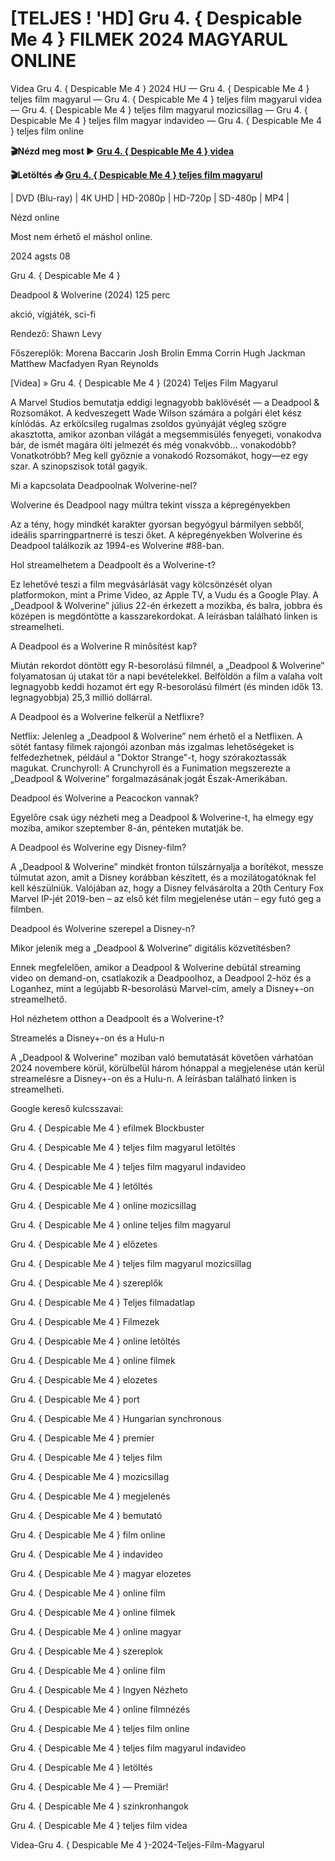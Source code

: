 # [TELJES ! 'HD] Gru 4. { Despicable Me 4 } FILMEK 2024 MAGYARUL ONLINE


Videa Gru 4. { Despicable Me 4 } 2024 HU — Gru 4. { Despicable Me 4 } teljes film magyarul — Gru 4. { Despicable Me 4 } teljes film magyarul videa — Gru 4. { Despicable Me 4 } teljes film magyarul mozicsillag — Gru 4. { Despicable Me 4 } teljes film magyar indavideo — Gru 4. { Despicable Me 4 } teljes film online

**🎬Nézd meg most ► [Gru 4. { Despicable Me 4 } videa](https://is.gd/rKfvVX)**

**🎬Letöltés 📥 [Gru 4. { Despicable Me 4 } teljes film magyarul](https://is.gd/rKfvVX)**


| DVD (Blu-ray) | 4K UHD | HD-2080p | HD-720p | SD-480p | MP4 |

Nézd online

Most nem érhető el máshol online.

2024 agsts 08

Gru 4. { Despicable Me 4 }

Deadpool & Wolverine (2024) 125 perc

akció, vígjáték, sci-fi

Rendező: Shawn Levy

Főszereplők: Morena Baccarin Josh Brolin Emma Corrin Hugh Jackman Matthew Macfadyen Ryan Reynolds

[Videa] » Gru 4. { Despicable Me 4 } (2024) Teljes Film Magyarul

A Marvel Studios bemutatja eddigi legnagyobb baklövését — a Deadpool & Rozsomákot. A kedveszegett Wade Wilson számára a polgári élet kész kínlódás. Az erkölcsileg rugalmas zsoldos gyúnyáját végleg szögre akasztotta, amikor azonban világát a megsemmisülés fenyegeti, vonakodva bár, de ismét magára ölti jelmezét és még vonakvóbb... vonakodóbb? Vonatkotróbb? Meg kell győznie a vonakodó Rozsomákot, hogy—ez egy szar. A szinopszisok totál gagyik.

Mi a kapcsolata Deadpoolnak Wolverine-nel?

Wolverine és Deadpool nagy múltra tekint vissza a képregényekben

Az a tény, hogy mindkét karakter gyorsan begyógyul bármilyen sebből, ideális sparringpartnerré is teszi őket. A képregényekben Wolverine és Deadpool találkozik az 1994-es Wolverine #88-ban.

Hol streamelhetem a Deadpoolt és a Wolverine-t?

Ez lehetővé teszi a film megvásárlását vagy kölcsönzését olyan platformokon, mint a Prime Video, az Apple TV, a Vudu és a Google Play. A „Deadpool & Wolverine” július 22-én érkezett a mozikba, és balra, jobbra és középen is megdöntötte a kasszarekordokat. A leírásban található linken is streamelheti.

A Deadpool és a Wolverine R minősítést kap?

Miután rekordot döntött egy R-besorolású filmnél, a „Deadpool & Wolverine” folyamatosan új utakat tör a napi bevételekkel. Belföldön a film a valaha volt legnagyobb keddi hozamot ért egy R-besorolású filmért (és minden idők 13. legnagyobbja) 25,3 millió dollárral.

A Deadpool és a Wolverine felkerül a Netflixre?

Netflix: Jelenleg a „Deadpool & Wolverine” nem érhető el a Netflixen. A sötét fantasy filmek rajongói azonban más izgalmas lehetőségeket is felfedezhetnek, például a "Doktor Strange"-t, hogy szórakoztassák magukat. Crunchyroll: A Crunchyroll és a Funimation megszerezte a „Deadpool & Wolverine” forgalmazásának jogát Észak-Amerikában.

Deadpool és Wolverine a Peacockon vannak?

Egyelőre csak úgy nézheti meg a Deadpool & Wolverine-t, ha elmegy egy moziba, amikor szeptember 8-án, pénteken mutatják be.

A Deadpool és Wolverine egy Disney-film?

A „Deadpool & Wolverine” mindkét fronton túlszárnyalja a borítékot, messze túlmutat azon, amit a Disney korábban készített, és a mozilátogatóknak fel kell készülniük. Valójában az, hogy a Disney felvásárolta a 20th Century Fox Marvel IP-jét 2019-ben – az első két film megjelenése után – egy futó geg a filmben.

Deadpool és Wolverine szerepel a Disney-n?

Mikor jelenik meg a „Deadpool & Wolverine” digitális közvetítésben?

Ennek megfelelően, amikor a Deadpool & Wolverine debütál streaming video on demand-on, csatlakozik a Deadpoolhoz, a Deadpool 2-höz és a Loganhez, mint a legújabb R-besorolású Marvel-cím, amely a Disney+-on streamelhető.

Hol nézhetem otthon a Deadpoolt és a Wolverine-t?

Streamelés a Disney+-on és a Hulu-n

A „Deadpool & Wolverine” moziban való bemutatását követően várhatóan 2024 novembere körül, körülbelül három hónappal a megjelenése után kerül streamelésre a Disney+-on és a Hulu-n. A leírásban található linken is streamelheti.

Google kereső kulcsszavai:

Gru 4. { Despicable Me 4 } efilmek Blockbuster

Gru 4. { Despicable Me 4 } teljes film magyarul letöltés

Gru 4. { Despicable Me 4 } teljes film magyarul indavideo

Gru 4. { Despicable Me 4 } letöltés

Gru 4. { Despicable Me 4 } online mozicsillag

Gru 4. { Despicable Me 4 } online teljes film magyarul

Gru 4. { Despicable Me 4 } előzetes

Gru 4. { Despicable Me 4 } teljes film magyarul mozicsillag

Gru 4. { Despicable Me 4 } szereplők

Gru 4. { Despicable Me 4 } Teljes filmadatlap

Gru 4. { Despicable Me 4 } Filmezek

Gru 4. { Despicable Me 4 } online letöltés

Gru 4. { Despicable Me 4 } online filmek

Gru 4. { Despicable Me 4 } elozetes

Gru 4. { Despicable Me 4 } port

Gru 4. { Despicable Me 4 } Hungarian synchronous

Gru 4. { Despicable Me 4 } premier

Gru 4. { Despicable Me 4 } teljes film

Gru 4. { Despicable Me 4 } mozicsillag

Gru 4. { Despicable Me 4 } megjelenés

Gru 4. { Despicable Me 4 } bemutató

Gru 4. { Despicable Me 4 } film online

Gru 4. { Despicable Me 4 } indavideo

Gru 4. { Despicable Me 4 } magyar elozetes

Gru 4. { Despicable Me 4 } online film

Gru 4. { Despicable Me 4 } online filmek

Gru 4. { Despicable Me 4 } online magyar

Gru 4. { Despicable Me 4 } szereplok

Gru 4. { Despicable Me 4 } online film

Gru 4. { Despicable Me 4 } Ingyen Nézheto

Gru 4. { Despicable Me 4 } online filmnézés

Gru 4. { Despicable Me 4 } teljes film online

Gru 4. { Despicable Me 4 } teljes film magyarul indavideo

Gru 4. { Despicable Me 4 } letöltés

Gru 4. { Despicable Me 4 } — Premiär!

Gru 4. { Despicable Me 4 } szinkronhangok

Gru 4. { Despicable Me 4 } teljes film videa

Videa-Gru 4. { Despicable Me 4 }-2024-Teljes-Film-Magyarul
